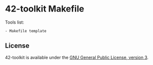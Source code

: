 42-toolkit	Makefile
==========

Tools list:

    - Makefile template

## License

42-toolkit is available under the [GNU General Public License, version 3](LICENSE).
